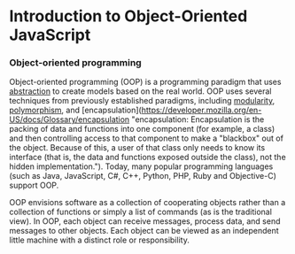 # Introduction to Object-Oriented JavaScript



### **Object-oriented programming**

Object-oriented programming \(OOP\) is a programming paradigm that uses [abstraction](https://developer.mozilla.org/en-US/docs/Glossary/abstraction "abstraction: Abstraction in computer programming is a way to reduce complexity and allow efficient design and implementation in complex software systems. It hides the technical complexity of systems behind simpler APIs.") to create models based on the real world. OOP uses several techniques from previously established paradigms, including [modularity](https://developer.mozilla.org/en-US/docs/Glossary/modularity "modularity: The term Modularity refers to the degree to which a system's components may be separated and recombined, it is also division of a software package into logical units. The advantage of a modular system is that one can reason the parts independently"), [polymorphism](https://developer.mozilla.org/en-US/docs/Glossary/polymorphism "polymorphism: Polymorphism is the presentation of one interface for multiple data types.
 For example, integers, floats, and doubles are implicitly polymorphic: regardless of their different types, they can all be added, subtracted, multiplied, and so on."), and [encapsulation](https://developer.mozilla.org/en-US/docs/Glossary/encapsulation "encapsulation: Encapsulation is the packing of data and functions into one component (for example, a class) and then controlling access to that component to make a "blackbox" out of the object. Because of this, a user of that class only needs to know its interface (that is, the data and functions exposed outside the class), not the hidden implementation."). Today, many popular programming languages \(such as Java, JavaScript, C\#, C++, Python, PHP, Ruby and Objective-C\) support OOP.



OOP envisions software as a collection of cooperating objects rather than a collection of functions or simply a list of commands \(as is the traditional view\). In OOP, each object can receive messages, process data, and send messages to other objects. Each object can be viewed as an independent little machine with a distinct role or responsibility.

